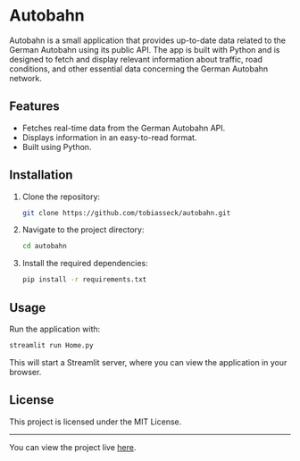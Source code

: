 # Autobahn

Autobahn is a small application that provides up-to-date data related to the German Autobahn using its public API. The app is built with Python and is designed to fetch and display relevant information about traffic, road conditions, and other essential data concerning the German Autobahn network.

## Features

- Fetches real-time data from the German Autobahn API.
- Displays information in an easy-to-read format.
- Built using Python.

## Installation

1. Clone the repository:
   ```bash
   git clone https://github.com/tobiasseck/autobahn.git
   ```
2. Navigate to the project directory:
   ```bash
   cd autobahn
   ```
3. Install the required dependencies:
   ```bash
   pip install -r requirements.txt
   ```

## Usage

Run the application with:
```bash
streamlit run Home.py
```

This will start a Streamlit server, where you can view the application in your browser.

## License

This project is licensed under the MIT License.

---

You can view the project live [here](https://autobahn.streamlit.app/).
